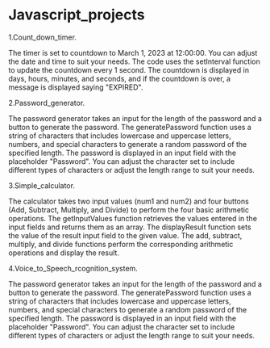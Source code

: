 # Javascript_projects

1.Count_down_timer.

The timer is set to countdown to March 1, 2023 at 12:00:00. You can adjust the date and time to suit your needs. The code uses the setInterval function to update the countdown every 1 second. The countdown is displayed in days, hours, minutes, and seconds, and if the countdown is over, a message is displayed saying "EXPIRED".

2.Password_generator.

The password generator takes an input for the length of the password and a button to generate the password. The generatePassword function uses a string of characters that includes lowercase and uppercase letters, numbers, and special characters to generate a random password of the specified length. The password is displayed in an input field with the placeholder "Password". You can adjust the character set to include different types of characters or adjust the length range to suit your needs.

3.Simple_calculator.

The calculator takes two input values (num1 and num2) and four buttons (Add, Subtract, Multiply, and Divide) to perform the four basic arithmetic operations. The getInputValues function retrieves the values entered in the input fields and returns them as an array. The displayResult function sets the value of the result input field to the given value. The add, subtract, multiply, and divide functions perform the corresponding arithmetic operations and display the result.

4.Voice_to_Speech_rcognition_system.

The password generator takes an input for the length of the password and a button to generate the password. The generatePassword function uses a string of characters that includes lowercase and uppercase letters, numbers, and special characters to generate a random password of the specified length. The password is displayed in an input field with the placeholder "Password". You can adjust the character set to include different types of characters or adjust the length range to suit your needs.
